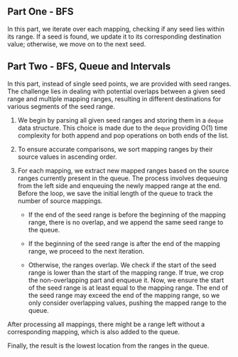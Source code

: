 ## Part One - BFS

In this part, we iterate over each mapping, checking if any seed lies within its range. If a seed is found, we update it to its corresponding destination value; otherwise, we move on to the next seed.

## Part Two - BFS, Queue and Intervals

In this part, instead of single seed points, we are provided with seed ranges. The challenge lies in dealing with potential overlaps between a given seed range and multiple mapping ranges, resulting in different destinations for various segments of the seed range.

1. We begin by parsing all given seed ranges and storing them in a `deque` data structure. This choice is made due to the `deque` providing O(1) time complexity for both append and pop operations on both ends of the list.

2. To ensure accurate comparisons, we sort mapping ranges by their source values in ascending order.

3. For each mapping, we extract new mapped ranges based on the source ranges currently present in the queue. The process involves dequeuing from the left side and enqueuing the newly mapped range at the end. Before the loop, we save the initial length of the queue to track the number of source mappings.

   - If the end of the seed range is before the beginning of the mapping range, there is no overlap, and we append the same seed range to the queue.

   - If the beginning of the seed range is after the end of the mapping range, we proceed to the next iteration.

   - Otherwise, the ranges overlap. We check if the start of the seed range is lower than the start of the mapping range. If true, we crop the non-overlapping part and enqueue it. Now, we ensure the start of the seed range is at least equal to the mapping range. The end of the seed range may exceed the end of the mapping range, so we only consider overlapping values, pushing the mapped range to the queue.

After processing all mappings, there might be a range left without a corresponding mapping, which is also added to the queue.

Finally, the result is the lowest location from the ranges in the queue.
